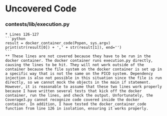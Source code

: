 # Uncovered Code

### contests/lib/execution.py
    * Lines 126-127
    ```python
    result = docker_container_code(Popen, sys.argv)
    print(str(result[0]) + ',' + str(result[1]), end='')
    ```
    ** These lines are not covered because they have to be run in the docker container. The docker container runs execution.py directly, causing the lines to be hit. They will not work outside of the container because the file system on the docker container is set up in a specific way that is not the same on the PICO system. Dependency injection is also not possible in this situation since the file is run directly, so we cannot mock the objects in the main if statement. However, it is reasonable to assume that these two lines work properly because I have written several tests that kick off the docker container, run the lines, and check the output. Unfortunately, the Coverage3.py cannot recognize code covered inside the docker container. In addition, I have tested the docker_container_code function from line 126 in isolation, ensuring it works properly.